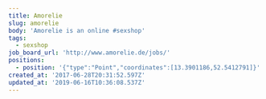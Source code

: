 ```yaml
---
title: Amorelie
slug: amorelie
body: 'Amorelie is an online #sexshop'
tags:
  - sexshop
job_board_url: 'http://www.amorelie.de/jobs/'
positions:
  - position: '{"type":"Point","coordinates":[13.3901186,52.5412791]}'
created_at: '2017-06-28T20:31:52.597Z'
updated_at: '2019-06-16T10:36:08.537Z'
---
```


